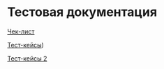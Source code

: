 # Тестовая документация

[Чек-лист](https://docs.google.com/spreadsheets/d/19bc1S8jSLFlZvNgIrTSdLvSn7uHLIgnDWLUE8wOCOXo/edit?usp=sharing)

[Тест-кейсы](https://drive.google.com/file/d/1fv-dP9DblYhCuL0XHzBgg3Tmnhgb2czF/view?usp=sharing))

[Тест-кейсы 2](https://disk.yandex.ru/i/67_Px-69x7NlwQ)
